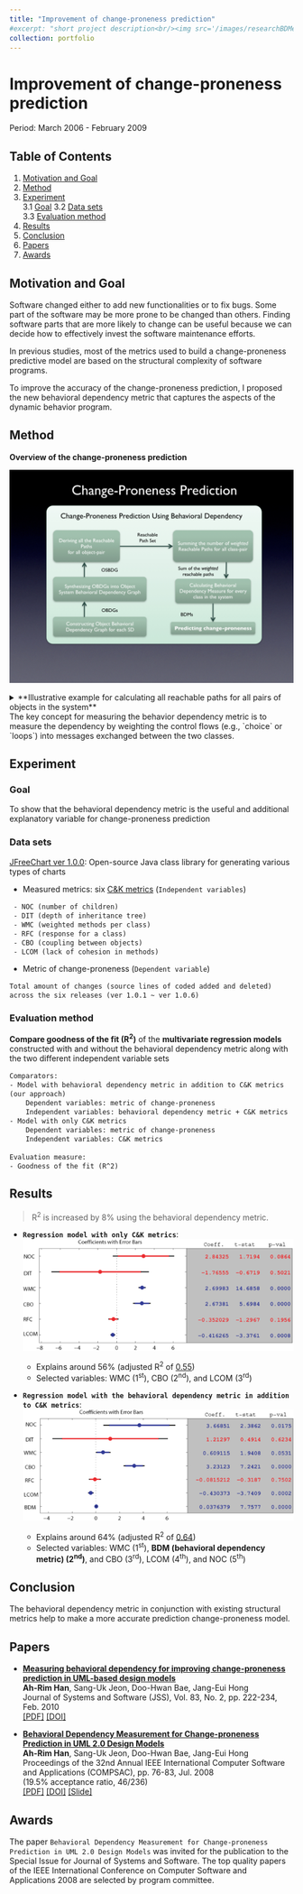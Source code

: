 ```yaml
---
title: "Improvement of change-proneness prediction"
#excerpt: "short project description<br/><img src='/images/researchBDMeasure.png'>"
collection: portfolio
---
```


# Improvement of change-proneness prediction

Period: March 2006 - February 2009

## Table of Contents
1. [Motivation and Goal](#mg)
2. [Method](#method)   
3. [Experiment](#evaluation)  
  3.1 [Goal](#goal)
  3.2 [Data sets](#datasets)  
  3.3 [Evaluation method](#evaluationmethod)
4. [Results](#results)  
5. [Conclusion](#conclusion)  
6. [Papers](#papers)  
7. [Awards](#awards)  

## Motivation and Goal <a name="mg"></a>

Software changed either to add new functionalities or to fix bugs. Some part of the software may be more prone to be changed than others. Finding software parts that are more likely to change can be useful because we can decide how to effectively invest the software maintenance efforts.

In previous studies, most of the metrics used to build a change-proneness predictive model are based on the structural complexity of software programs.

To improve the accuracy of the change-proneness prediction, I proposed the new behavioral dependency metric that captures the aspects of the dynamic behavior program.

<!--First, developing a flexible software would be much easier by modifying the design before implementing to source codes or by making a decision among several alternative design models. Second, development cost can be reduced, since the largest percentage of the software development effort is spent on maintenance.

Previous work efforts of change-proneness prediction have been made on source codes. Furthermore,
-->

## Method <a name="method"></a>


<!--<details><summary> -->
**Overview of the change-proneness prediction**
<!-- </summary> -->
![researchBDMProcedure](/images/researchBDMProcedure.jpeg)
<!-- </details> -->


<details><summary> **Illustrative example for calculating all reachable paths for all pairs of objects in the system**
</summary>
![researchBDMOverview](/images/researchBDMOverview.png)
</details> The key concept for measuring the behavior dependency metric is to measure the dependency by weighting the control flows
(e.g., `choice` or `loops`) into messages exchanged between the two classes.



## Experiment <a name="experiment"></a>

### Goal <a name="goal"></a>
To show that the behavioral dependency metric is the useful and additional explanatory variable for change-proneness prediction


### Data sets <a name="datasets"></a>
[JFreeChart ver 1.0.0](https://sourceforge.net/projects/jfreechart/files/1.%20JFreeChart/1.0.0/): Open-source Java class library for generating various types of charts  

* Measured metrics: six [C&K metrics](https://ieeexplore.ieee.org/document/295895/) (``Independent variables``)

```
 - NOC (number of children)
 - DIT (depth of inheritance tree)
 - WMC (weighted methods per class)
 - RFC (response for a class)
 - CBO (coupling between objects)
 - LCOM (lack of cohesion in methods)
```

* Metric of change-proneness (``Dependent variable``)
```
Total amount of changes (source lines of coded added and deleted) across the six releases (ver 1.0.1 ~ ver 1.0.6)
```

### Evaluation method <a name="evaluationmethod"></a>
**Compare goodness of the fit (R<sup>2</sup>)** of the **multivariate regression models** constructed with and without the behavioral dependency metric along with the two different independent variable sets  

```
Comparators:
- Model with behavioral dependency metric in addition to C&K metrics (our approach)
    Dependent variables: metric of change-proneness  
    Independent variables: behavioral dependency metric + C&K metrics
- Model with only C&K metrics
    Dependent variables: metric of change-proneness  
    Independent variables: C&K metrics

Evaluation measure:
- Goodness of the fit (R^2)
```

## Results <a name="results"></a>

> R<sup>2</sup> is increased by 8% using the behavioral dependency metric.

* **``Regression model with only C&K metrics``**:  
![researchBDMGraphCK](/images/researchBDMGraphCK.png)
  * Explains around 56% (adjusted R<sup>2</sup> of <ins>0.55</ins>)
  * Selected variables: WMC (1<sup>st</sup>), CBO (2<sup>nd</sup>), and LCOM (3<sup>rd</sup>)


* **``Regression model with the behavioral dependency metric in addition to C&K metrics``**:  
![researchBDMGraphBDM](/images/researchBDMGraphBDM.png)
  * Explains around 64% (adjusted R<sup>2</sup> of <ins>0.64</ins>)
  * Selected variables: WMC (1<sup>st</sup>), **BDM (behavioral dependency metric) (2<sup>nd</sup>)**, and CBO (3<sup>rd</sup>), LCOM (4<sup>th</sup>), and NOC (5<sup>th</sup>)


## Conclusion <a name="conclusion"></a>

The behavioral dependency metric in conjunction with existing structural metrics help to make a more accurate prediction change-proneness model.


## Papers <a name="papers"></a>

* [**Measuring behavioral dependency for improving change-proneness prediction in UML-based design models**](http://dx.doi.org/10.1016/j.jss.2009.09.038)  
**Ah-Rim Han**, Sang-Uk Jeon, Doo-Hwan Bae, Jang-Eui Hong  
Journal of Systems and Software (JSS), Vol. 83, No. 2, pp. 222-234, Feb. 2010  
[[PDF]](https://ahrimhan.github.io/files/jss2010BehavioralDependency.pdf) [[DOI]](http://dx.doi.org/10.1016/j.jss.2009.09.038)

* [**Behavioral Dependency Measurement for Change-proneness Prediction in UML 2.0 Design Models**](http://dx.doi.org/10.1109/COMPSAC.2008.80)  
**Ah-Rim Han**, Sang-Uk Jeon, Doo-Hwan Bae, Jang-Eui Hong  
Proceedings of the 32nd Annual IEEE International Computer Software and Applications (COMPSAC), pp. 76-83, Jul. 2008  
(19.5% acceptance ratio, 46/236)   
[[PDF]](https://ahrimhan.github.io/files/compsac2008bdm.pdf) [[DOI]](http://dx.doi.org/10.1109/COMPSAC.2008.80) [[Slide]](https://ahrimhan.github.io/files/slideCompsac2008.pdf)

## Awards <a name="awards"></a>

The paper ``Behavioral Dependency Measurement for Change-proneness Prediction in UML 2.0 Design Models`` was invited for the publication to the Special Issue for Journal of Systems and Software. The top quality papers of the IEEE International Conference on Computer Software and Applications 2008 are selected by program committee.
